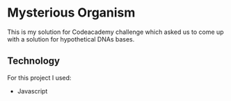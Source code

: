 # Mysterious Organism

This is my solution for Codeacademy challenge which asked us to come up with a solution for hypothetical DNAs bases.

## Technology
For this project I used:
* Javascript


